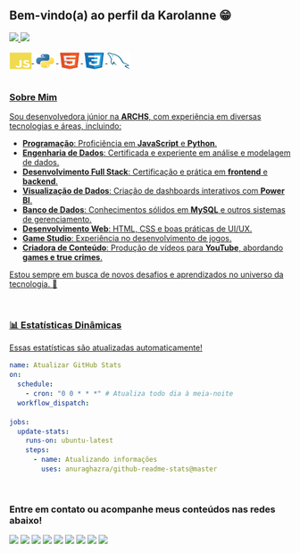 ## Bem-vindo(a) ao perfil da Karolanne 😁

<div>
   <a href="https://github.com/lkaroolanne">
   <img height="180em" src="https://github-readme-stats.vercel.app/api?username=lkaroolanne&show_icons=true&theme=tokyonight&include_all_commits=true&count_private=true"/>
   <img height="180em" src="https://github-readme-stats.vercel.app/api/top-langs/?username=lkaroolanne&layout=compact&langs_count=6&theme=tokyonight"/>
</div>
    
<div style="display: inline_block"><br>
  <img align="center" alt="JavaScript" height="30" width="40" src="https://raw.githubusercontent.com/devicons/devicon/master/icons/javascript/javascript-plain.svg">
  <img align="center" alt="Python" height="30" width="40" src="https://raw.githubusercontent.com/devicons/devicon/master/icons/python/python-original.svg">
  <img align="center" alt="HTML" height="30" width="40" src="https://raw.githubusercontent.com/devicons/devicon/master/icons/html5/html5-original.svg">
  <img align="center" alt="CSS" height="30" width="40" src="https://raw.githubusercontent.com/devicons/devicon/master/icons/css3/css3-original.svg">
  <img align="center" alt="Banco de Dados" height="30" width="40" src="https://raw.githubusercontent.com/devicons/devicon/master/icons/mysql/mysql-original.svg">
</div>
 
<br>

### Sobre Mim
Sou desenvolvedora júnior na **ARCHS**, com experiência em diversas tecnologias e áreas, incluindo:  
- **Programação**: Proficiência em **JavaScript** e **Python**.  
- **Engenharia de Dados**: Certificada e experiente em análise e modelagem de dados.  
- **Desenvolvimento Full Stack**: Certificação e prática em **frontend** e **backend**.  
- **Visualização de Dados**: Criação de dashboards interativos com **Power BI**.  
- **Banco de Dados**: Conhecimentos sólidos em **MySQL** e outros sistemas de gerenciamento.  
- **Desenvolvimento Web**: HTML, CSS e boas práticas de UI/UX.  
- **Game Studio**: Experiência no desenvolvimento de jogos.  
- **Criadora de Conteúdo**: Produção de vídeos para **YouTube**, abordando **games e true crimes**.  
  
Estou sempre em busca de novos desafios e aprendizados no universo da tecnologia. 🚀  

<br>

### 📊 Estatísticas Dinâmicas

Essas estatísticas são atualizadas automaticamente!

```yaml
name: Atualizar GitHub Stats
on:
  schedule:
    - cron: "0 0 * * *" # Atualiza todo dia à meia-noite
  workflow_dispatch:

jobs:
  update-stats:
    runs-on: ubuntu-latest
    steps:
      - name: Atualizando informações
        uses: anuraghazra/github-readme-stats@master
```

<br>
 
### Entre em contato ou acompanhe meus conteúdos nas redes abaixo!

<div> 
  <a href="https://www.instagram.com/lkaroolanne/" target="_blank"><img src="https://img.shields.io/badge/-Instagram-%23E4405F?style=for-the-badge&logo=instagram&logoColor=white" target="_blank"></a>
  <a href="https://x.com/lkaroolanne" target="_blank"><img src="https://img.shields.io/badge/-X-%231DA1F2?style=for-the-badge&logo=twitter&logoColor=white" target="_blank"></a>
  <a href="https://www.facebook.com/profile.php?id=61571543497374" target="_blank"><img src="https://img.shields.io/badge/-Facebook-%234267B2?style=for-the-badge&logo=facebook&logoColor=white" target="_blank"></a>
  <a href="https://www.linkedin.com/in/karolanne-lima-santos-348628341/?trk=opento_sprofile_details" target="_blank"><img src="https://img.shields.io/badge/-LinkedIn-%230077B5?style=for-the-badge&logo=linkedin&logoColor=white" target="_blank"></a>
  <a href="https://www.youtube.com/@lkaroolanne" target="_blank"><img src="https://img.shields.io/badge/-YouTube-FF0000?style=for-the-badge&logo=youtube&logoColor=white" target="_blank"></a>
  <a href="mailto:karolanne.developer@gmail.com"><img src="https://img.shields.io/badge/-Gmail-%23333?style=for-the-badge&logo=gmail&logoColor=white" target="_blank"></a>
  <a href="https://t.me/+5511915700707" target="_blank"><img src="https://img.shields.io/badge/-Telegram-2CA5E0?style=for-the-badge&logo=telegram&logoColor=white" target="_blank"></a>
  <a href="https://wa.me/5511915700707" target="_blank"><img src="https://img.shields.io/badge/-WhatsApp-25D366?style=for-the-badge&logo=whatsapp&logoColor=white" target="_blank"></a>
  <a href="https://discord.com" target="_blank"><img src="https://img.shields.io/badge/-Discord-5865F2?style=for-the-badge&logo=discord&logoColor=white" target="_blank"></a>
</div>
